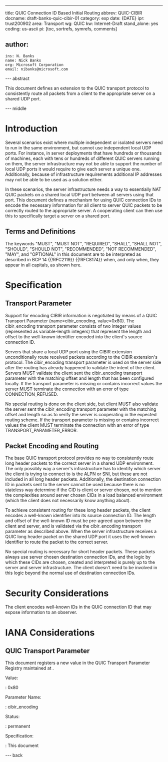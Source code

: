 ---
title: QUIC Connection ID Based Initial Routing
abbrev: QUIC-CIBIR
docname: draft-banks-quic-cibir-01
category: exp
date: {DATE}
ipr: trust200902
area: Transport
wg: QUIC
kw: Internet-Draft
stand_alone: yes
coding: us-ascii
pi: [toc, sortrefs, symrefs, comments]

author:
  -
    ins: N. Banks
    name: Nick Banks
    org: Microsoft Corporation
    email: nibanks@microsoft.com

--- abstract

This document defines an extension to the QUIC transport protocol to
consistently route all packets from a client to the appropriate server on a
shared UDP port.

--- middle

# Introduction

Several scenarios exist where multiple independent or isolated servers need to
run in the same environment, but cannot use independent local UDP ports.  For
instance, in server deployments that have hundreds or thousands of machines,
each with tens or hundreds of different QUIC servers running on them, the
server infrastructure may not be able to support the number of local UDP ports
it would require to give each server a unique one.  Additionally, because of
infrastructure requirements additional IP addresses may not be able to be used
as a solution either.

In these scenarios, the server infrastructure needs a way to essentially NAT
QUIC packets on a shared local UDP port between all servers using that port.
This document defines a mechanism for using QUIC connection IDs to encode the
necessary information for all client to server QUIC packets to be correctly
routed to the appropriate server.  A cooperating client can then use this to
specifically target a server on a shared port.

## Terms and Definitions

The keywords "MUST", "MUST NOT", "REQUIRED", "SHALL", "SHALL NOT", "SHOULD",
"SHOULD NOT", "RECOMMENDED", "NOT RECOMMENDED", "MAY", and "OPTIONAL" in this
document are to be interpreted as described in BCP 14 {{!RFC2119}} {{!RFC8174}}
when, and only when, they appear in all capitals, as shown here.

# Specification

## Transport Parameter

Support for encoding CIBIR information is negotiated by means of a QUIC
Transport Parameter (name=cibir_encoding, value=0x80).  The cibir_encoding
transport parameter consists of two integer values (represented as
variable-length integers) that represent the length and offset to the
well-known identifier encoded into the client's source connection ID.

Servers that share a local UDP port using the CIBIR extension unconditionally
route received packets according to the CIBIR extension's protocol.  The
cibir_encoding transport parameter is used on the server side after the routing
has already happened to validate the intent of the client.  Servers MUST
validate the client sent the cibir_encoding transport parameter with the
matching offset and length that has been configured locally.  If the transport
parameter is missing or contains incorrect values the server MUST terminate the
connection with an error of type CONNECTION_REFUSED.

No special routing is done on the client side, but client MUST also validate
the server sent the cibir_encoding transport parameter with the matching offset
and length so as to verify the server is cooperating in the expected routing
scheme.  If the transport parameter is missing or contains incorrect values the
client MUST terminate the connection with an error of type
TRANSPORT_PARAMETER_ERROR.

## Packet Encoding and Routing

The base QUIC transport protocol provides no way to consistently route long
header packets to the correct server in a shared UDP environment.  The only
possibly way a server's infrastructure has to identify which server the client
is trying to connect to is the ALPN or SNI, but these are not included in all
long header packets.  Additionally, the destination connection ID in packets
sent to the server cannot be used because there is no stateless way determine if
the CID is client or server chosen, not to mention the complexities around
server chosen CIDs in a load balanced environment (which the client does not
necessarily know anything about).

To achieve consistent routing for these long header packets, the client encodes
a well-known identifier into its source connection ID.  The length and offset of
the well-known ID must be pre-agreed upon between the client and server, and is
validated via the cibir_encoding transport parameter as described above.  When
the server infrastructure receives a QUIC long header packet on the shared UDP
port it uses the well-known identifier to route the packet to the correct
server.

No special routing is necessary for short header packets.  These packets always
use server chosen destination connection IDs, and the logic by which these CIDs
 are chosen, created and interpreted is purely up to the server and server
infrastructure.  The client doesn't need to be involved in this logic beyond the
normal use of destination connection IDs.

# Security Considerations

The client encodes well-known IDs in the QUIC connection ID that may expose
information to an observer.

# IANA Considerations

## QUIC Transport Parameter

This document registers a new value in the QUIC Transport Parameter Registry
maintained at
[](https://www.iana.org/assignments/quic/quic.xhtml#quic-transport).

Value:

: 0x80

Parameter Name:

: cibir_encoding

Status:

: permanent

Specification:

: This document

--- back
